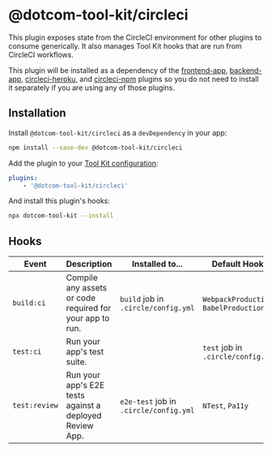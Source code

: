 # @dotcom-tool-kit/circleci

This plugin exposes state from the CircleCI environment for other plugins to consume generically. It also manages Tool Kit hooks that are run from CircleCI workflows.

This plugin will be installed as a dependency of the [frontend-app](https://github.com/Financial-Times/dotcom-tool-kit/tree/main/plugins/frontend-app), [backend-app](https://github.com/Financial-Times/dotcom-tool-kit/tree/main/plugins/backend-app), [circleci-heroku](https://github.com/Financial-Times/dotcom-tool-kit/tree/main/plugins/circleci-heroku), and [circleci-npm](https://github.com/Financial-Times/dotcom-tool-kit/tree/main/plugins/circleci-npm) plugins so you do not need to install it separately if you are using any of those plugins.

## Installation

Install `@dotcom-tool-kit/circleci` as a `devDependency` in your app:

```sh
npm install --save-dev @dotcom-tool-kit/circleci
```

Add the plugin to your [Tool Kit configuration](https://github.com/financial-times/dotcom-tool-kit/blob/main/readme.md#configuration):

```yaml
plugins:
	- '@dotcom-tool-kit/circleci'
```

And install this plugin's hooks:

```sh
npx dotcom-tool-kit --install
```

## Hooks

| Event         | Description                                              | Installed to...                        | Default Hooks |
| ------------- | -------------------------------------------------------- | ---------------------- | -------------- |
| `build:ci`    | Compile any assets or code required for your app to run. |`build` job in `.circle/config.yml`    | `WebpackProduction`, `BabelProduction` |
| `test:ci`     | Run your app's test suite.   |                            | `test` job in `.circle/config.yml`     | `Eslint`, `Mocha`, `JestCi` |
| `test:review` | Run your app's E2E tests against a deployed Review App.  | `e2e-test` job in `.circle/config.yml` | `NTest`, `Pa11y` |
